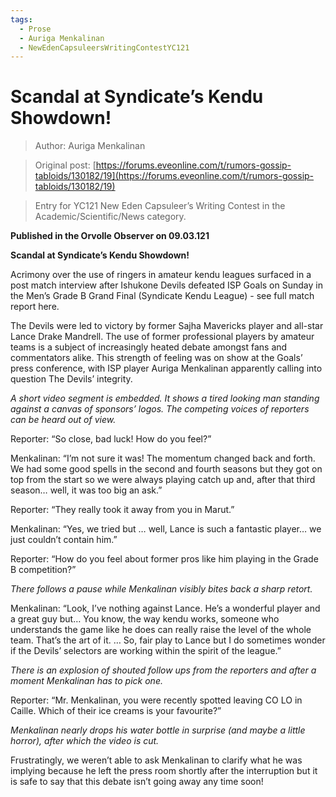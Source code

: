 ```yaml
---
tags:
  - Prose
  - Auriga Menkalinan
  - NewEdenCapsuleersWritingContestYC121
---
```


# Scandal at Syndicate’s Kendu Showdown!

> Author: Auriga Menkalinan

> Original post: [https://forums.eveonline.com/t/rumors-gossip-tabloids/130182/19](https://forums.eveonline.com/t/rumors-gossip-tabloids/130182/19)

> Entry for YC121 New Eden Capsuleer’s Writing Contest in the Academic/Scientific/News category.


**Published in the Orvolle Observer on 09.03.121**

**Scandal at Syndicate’s Kendu Showdown!**

Acrimony over the use of ringers in amateur kendu leagues surfaced in a post match interview after Ishukone Devils defeated ISP Goals on Sunday in the Men’s Grade B Grand Final (Syndicate Kendu League) - see full match report here.

The Devils were led to victory by former Sajha Mavericks player and all-star Lance Drake Mandrell. The use of former professional players by amateur teams is a subject of increasingly heated debate amongst fans and commentators alike. This strength of feeling was on show at the Goals’ press conference, with ISP player Auriga Menkalinan apparently calling into question The Devils’ integrity.

*A short video segment is embedded. It shows a tired looking man standing against a canvas of sponsors’ logos. The competing voices of reporters can be heard out of view.*

Reporter: “So close, bad luck! How do you feel?”

Menkalinan: “I’m not sure it was! The momentum changed back and forth. We had some good spells in the second and fourth seasons but they got on top from the start so we were always playing catch up and, after that third season… well, it was too big an ask.”

Reporter: “They really took it away from you in Marut.”

Menkalinan: “Yes, we tried but … well, Lance is such a fantastic player… we just couldn’t contain him.”

Reporter: “How do you feel about former pros like him playing in the Grade B competition?”

*There follows a pause while Menkalinan visibly bites back a sharp retort.*

Menkalinan: “Look, I’ve nothing against Lance. He’s a wonderful player and a great guy but… You know, the way kendu works, someone who understands the game like he does can really raise the level of the whole team. That’s the art of it. … So, fair play to Lance but I do sometimes wonder if the Devils’ selectors are working within the spirit of the league.”

*There is an explosion of shouted follow ups from the reporters and after a moment Menkalinan has to pick one.*

Reporter: “Mr. Menkalinan, you were recently spotted leaving CO LO in Caille. Which of their ice creams is your favourite?”

*Menkalinan nearly drops his water bottle in surprise (and maybe a little horror), after which the video is cut.*

Frustratingly, we weren’t able to ask Menkalinan to clarify what he was implying because he left the press room shortly after the interruption but it is safe to say that this debate isn’t going away any time soon!